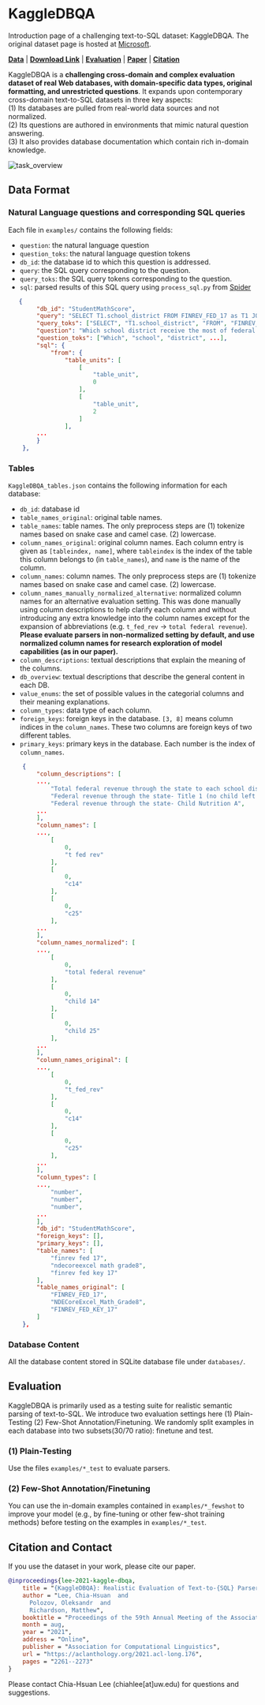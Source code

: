 # KaggleDBQA
Introduction page of a challenging text-to-SQL dataset: KaggleDBQA. The original dataset page is hosted at [Microsoft](https://www.microsoft.com/en-us/research/publication/kaggledbqa-realistic-evaluation-of-text-to-sql-parsers/).

[**Data**](#Data-Format) | [**Download Link**](https://dbqapublic.blob.core.windows.net/dbqa/kaggle-dbqa-20210726.zip) | [**Evaluation**](#evaluation) | [**Paper**](https://aclanthology.org/2021.acl-long.176/) | [**Citation**](#Citation-and-Contact)



KaggleDBQA is a **challenging cross-domain and complex evaluation dataset of real Web databases, with domain-specific data types, original formatting, and unrestricted questions**. 
It expands upon contemporary cross-domain text-to-SQL datasets in three key aspects: <br />
(1) Its databases are pulled from real-world data sources and not normalized. <br />
(2) Its questions are authored in environments that mimic natural question answering. <br />
(3) It also provides database documentation which contain rich in-domain knowledge. <br />

![task_overview](overview.png)

## Data Format

### Natural Language questions and corresponding SQL queries
Each file in `examples/` contains the following fields:
- `question`: the natural language question
- `question_toks`: the natural language question tokens
- `db_id`: the database id to which this question is addressed.
- `query`: the SQL query corresponding to the question. 
- `query_toks`: the SQL query tokens corresponding to the question. 
- `sql`: parsed results of this SQL query using `process_sql.py` from [Spider](https://github.com/taoyds/spider/blob/master/process_sql.py)

``` json
   {
        "db_id": "StudentMathScore",
        "query": "SELECT T1.school_district FROM FINREV_FED_17 as T1 JOIN FINREV_FED_KEY_17 as T2 ON T1.state_code = T2.state_code WHERE T2.state = \"Wisconsin\" ORDER BY T1.t_fed_rev DESC LIMIT 1",
        "query_toks": ["SELECT", "T1.school_district", "FROM", "FINREV_FED_17", ...],
        "question": "Which school district receive the most of federal revenue through state in Wisconsin?",
        "question_toks": ["Which", "school", "district", ...],
        "sql": {
            "from": {
                "table_units": [
                    [
                        "table_unit",
                        0
                    ],
                    [
                        "table_unit",
                        2
                    ]
                ],
        ...
        }
    },
```



### Tables
`KaggleDBQA_tables.json` contains the following information for each database:
- `db_id`: database id
- `table_names_original`: original table names.
- `table_names`: table names. The only preprocess steps are (1) tokenize names based on snake case and camel case. (2) lowercase. 
- `column_names_original`: original column names. Each column entry is given as `[tableindex, name]`, where `tableindex` is the index of the table this column belongs to (in `table_names`), and `name` is the name of the column. 
- `column_names`: column names. The only preprocess steps are (1) tokenize names based on snake case and camel case. (2) lowercase.
- `column_names_manually_normalized_alternative`: normalized column names for an alternative evaluation setting.  This was done manually using column descriptions to help clarify each column and without introducing any extra knowledge into the column names except for the expansion of abbreviations (e.g. `t_fed_rev` -> `total federal revenue`). **Please evaluate parsers in non-normalized setting by default, and use normalized column names for research exploration of model capabilities (as in our paper).**
- `column_descriptions`: textual descriptions that explain the meaning of the columns.
- `db_overview`: textual descriptions that describe the general content in each DB.
- `value_enums`: the set of possible values in the categorial columns and their meaning explanations.
- `column_types`: data type of each column.
- `foreign_keys`: foreign keys in the database. `[3, 8]` means column indices in the `column_names`. These two columns are foreign keys of two different tables.
- `primary_keys`: primary keys in the database. Each number is the index of `column_names`.

``` json
    {
        "column_descriptions": [
        ...,
            "Total federal revenue through the state to each school district.",
            "Federal revenue through the state- Title 1 (no child left behind act).",
            "Federal revenue through the state- Child Nutrition A",
        ...
        ],
        "column_names": [
        ...,
            [
                0,
                "t fed rev"
            ],
            [
                0,
                "c14"
            ],
            [
                0,
                "c25"
            ],
        ...
        ],
        "column_names_normalized": [
        ...,
            [
                0,
                "total federal revenue"
            ],
            [
                0,
                "child 14"
            ],
            [
                0,
                "child 25"
            ],
        ...
        ],
        "column_names_original": [
        ...,
            [
                0,
                "t_fed_rev"
            ],
            [
                0,
                "c14"
            ],
            [
                0,
                "c25"
            ],
        ...
        ],
        "column_types": [
        ...,
            "number",
            "number",
            "number",
        ...
        ],
        "db_id": "StudentMathScore",
        "foreign_keys": [],
        "primary_keys": [],
        "table_names": [
            "finrev fed 17",
            "ndecoreexcel math grade8",
            "finrev fed key 17"
        ],
        "table_names_original": [
            "FINREV_FED_17",
            "NDECoreExcel_Math_Grade8",
            "FINREV_FED_KEY_17"
        ]
    },
```




### Database Content
All the database content stored in SQLite database file under `databases/`.


## Evaluation
KaggleDBQA is primarily used as a testing suite for realistic semantic parsing of text-to-SQL.
We introduce two evaluation settings here (1) Plain-Testing (2) Few-Shot Annotation/Finetuning.
We randomly split examples in each database into two subsets(30/70 ratio): finetune and test.

### (1) Plain-Testing
Use the files `examples/*_test` to evaluate parsers.

### (2) Few-Shot Annotation/Finetuning
You can use the in-domain examples contained in `examples/*_fewshot` to improve your model (e.g., by fine-tuning or
other few-shot training methods) before testing on the examples in `examples/*_test`.

## Citation and Contact
If you use the dataset in your work, please cite our paper.

```bib
@inproceedings{lee-2021-kaggle-dbqa,
    title = "{KaggleDBQA}: Realistic Evaluation of Text-to-{SQL} Parsers",
    author = "Lee, Chia-Hsuan  and
      Polozov, Oleksandr  and
      Richardson, Matthew",
    booktitle = "Proceedings of the 59th Annual Meeting of the Association for Computational Linguistics and the 11th International Joint Conference on Natural Language Processing (Volume 1: Long Papers)",
    month = aug,
    year = "2021",
    address = "Online",
    publisher = "Association for Computational Linguistics",
    url = "https://aclanthology.org/2021.acl-long.176",
    pages = "2261--2273"
}
```

Please contact Chia-Hsuan Lee (chiahlee[at]uw.edu) for questions and suggestions.
